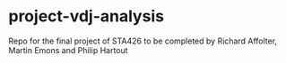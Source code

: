 # project-vdj-analysis
Repo for the final project of STA426 to be completed by Richard Affolter, Martin Emons and Philip Hartout
